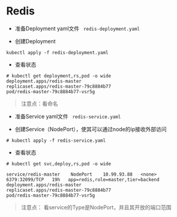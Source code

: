# Redis

- 准备Deployment yaml文件
``` redis-deployment.yaml```

- 创建Deployment
```
kubectl apply -f redis-deployment.yaml
```

- 查看状态
```
# kubectl get deployment,rs,pod -o wide
deployment.apps/redis-master
replicaset.apps/redis-master-79c8884b77
pod/redis-master-79c8884b77-vsr5g
```
> 注意点：看命名

- 准备Service yaml文件
``` redis-service.yaml```

- 创建Service（NodePort），使其可以通过node的ip接收外部访问
```
# kubectl apply -f redis-service.yaml
```

- 查看状态
```
# kubectl get svc,deploy,rs,pod -o wide

service/redis-master    NodePort    10.99.93.88   <none>        6379:32099/TCP   19h   app=redis,role=master,tier=backend
deployment.apps/redis-master
replicaset.apps/redis-master-79c8884b77
pod/redis-master-79c8884b77-vsr5g
```
> 注意点： 看service的Type是NodePort，并且其开放的端口范围